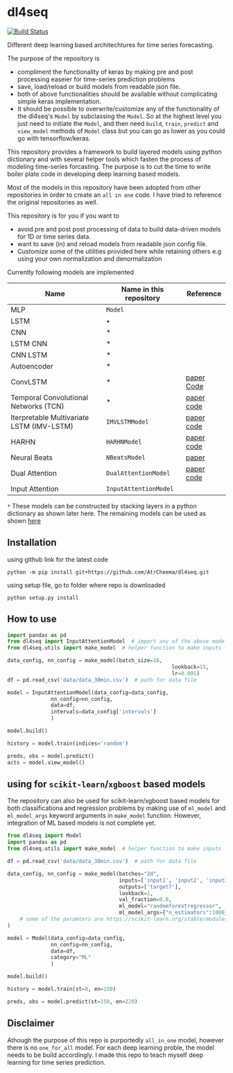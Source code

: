 # dl4seq

[![Build Status](https://travis-ci.com/AtrCheema/dl4seq.svg?branch=master)](https://travis-ci.com/AtrCheema/dl4seq)  

Different deep learning based architechtures for time series forecasting.  

The purpose of the repository is
* compliment the functionality of keras by making pre and post processing easeier for time-series prediction problems
* save, load/reload or build models from readable json file.
* both of above functionalities should be available without complicating simple keras implementation.
* It should be possible to overwrite/customize any of the functionality of the dl4seq's `Model` by subclassing the
 `Model`. So at the highest level you just need to initiate the `Model`, and then need `build`, `train`, `predict` and 
 `view_model` methods of `Model` class but you can go as lower as you could go with tensorflow/keras. 

This repository provides a framework to build layered models using python dictionary and with several helper tools 
which fasten the process of  modeling time-series forcasting. The purpose is to cut the time to write boiler plate code
in developing deep learning based models.

Most of the models in this repository have been adopted from other repositories in order to create an `all in one` code.
I have tried to reference the original repositories as well.

This repository is for you if you want to
* avoid pre and post post processing of data to build data-driven models for 1D or time series data.
* want to save (in) and reload models from readable json config file.
* Customize some of the utilities provided here while retaining others e.g using your own normalization and denormalization 

Currently following models are implemented

| Name                          | Name in this repository  | Reference |
| -------------------------- | ------------- | ---------- |
| MLP  | `Model` | |
| LSTM | ٭ | |
| CNN  | * |  |
| LSTM CNN | * |  |
| CNN LSTM |  * |  |
| Autoencoder  | * |  |
| ConvLSTM | * | [paper](https://arxiv.org/abs/1506.04214v1) [Code](https://machinelearningmastery.com/how-to-develop-lstm-models-for-multi-step-time-series-forecasting-of-household-power-consumption/) |
| Temporal Convolutional Networks (TCN)  | * | [paper](https://www.nature.com/articles/s41598-020-65070-5) [code](https://github.com/philipperemy/keras-tcn) |
| Iterpretable Multivariate LSTM (IMV-LSTM)  | `IMVLSTMModel` | [paper](https://arxiv.org/pdf/1905.12034.pdf) [code](https://github.com/KurochkinAlexey/IMV_LSTM) |
| HARHN  | `HARHNModel` | [paper](https://arxiv.org/abs/1806.00685) [code](https://github.com/KurochkinAlexey/Hierarchical-Attention-Based-Recurrent-Highway-Networks-for-Time-Series-Prediction)|
| Neural Beats  | `NBeatsModel` | [paper](https://arxiv.org/pdf/1905.10437.pdf) |
| Dual Attention | `DualAttentionModel` | [paper](https://arxiv.org/pdf/1704.02971.pdf) [code]() |
| Input Attention  | `InputAttentionModel` | |

`*` These models can be constructed by stacking layers in a python dictionary as shown later here. The remaining models 
can be used as shown [here](https://github.com/AtrCheema/dl4seq/blob/master/examples/build_dl_models.md)

## Installation

using github link for the latest code

	python -m pip install git+https://github.com/AtrCheema/dl4seq.git

using setup file, go to folder where repo is downloaded

    python setup.py install

## How to use

```python
import pandas as pd 
from dl4seq import InputAttentionModel  # import any of the above model
from dl4seq.utils import make_model  # helper function to make inputs for model

data_config, nn_config = make_model(batch_size=16,
                                                     lookback=15,
                                                     lr=0.001)
df = pd.read_csv('data/data_30min.csv')  # path for data file

model = InputAttentionModel(data_config=data_config,
              nn_config=nn_config,
              data=df,
              intervals=data_config['intervals']
              )

model.build()

history = model.train(indices='random')

preds, obs = model.predict()
acts = model.view_model()
```

## using for `scikit-learn`/`xgboost` based models
The repository can also be used for scikit-learn/xgboost based models for both classificationa and regression
problems by making use of `ml_model` and `ml_model_args` keyword arguments in `make_model` function. However, integration
of ML based models is not complete yet.
```python
from dl4seq import Model
import pandas as pd
from dl4seq.utils import make_model  # helper function to make inputs for model

df = pd.read_csv('data/data_30min.csv')  # path for data file

data_config, nn_config = make_model(batches="2d",
                                    inputs=['input1', 'input2', 'input3', 'input4'],
                                    outputs=['target7'],
                                    lookback=1,
                                    val_fraction=0.0,
                                    ml_model="randomforestregressor",  #  any regressor from https://scikit-learn.org/stable/modules/classes.html
                                    ml_model_args={"n_estimators":1000}  # set any of regressor's parameters. e.g. for RandomForestRegressor above used,
    # some of the paramters are https://scikit-learn.org/stable/modules/generated/sklearn.ensemble.RandomForestRegressor.html#sklearn.ensemble.RandomForestRegressor
)

model = Model(data_config=data_config,
              nn_config=nn_config,
              data=df,
              category="ML"
              )

model.build()

history = model.train(st=0, en=150)

preds, obs = model.predict(st=150, en=220)
```

## Disclaimer
Athough the purpose of this repo is purportedly `all_in_one` model, however there is no `one_for_all` model. For each
deep learning proble, the model needs to be build accordingly. I made this repo to teach myself deep learning for time
series prediction. 